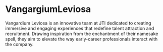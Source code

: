 # VangargiumLeviosa
Vangardium Leviosa is an innovative team at JTI dedicated to creating immersive and engaging experiences that redefine talent attraction and recruitment. Drawing inspiration from the enchantment of their namesake spell, they aim to elevate the way early-career professionals interact with the company.
